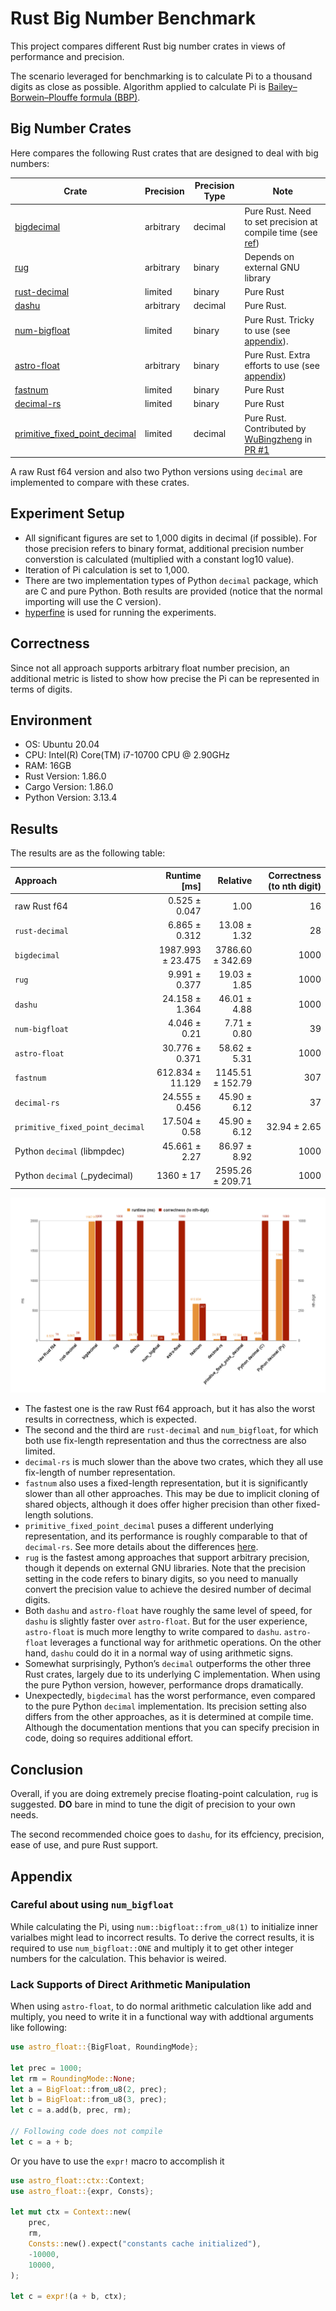 # Rust Big Number Benchmark

This project compares different Rust big number crates in views of performance and precision.

The scenario leveraged for benchmarking is to calculate Pi to a thousand digits as close as possible. Algorithm applied to calculate Pi is [Bailey–Borwein–Plouffe formula (BBP)](https://en.wikipedia.org/wiki/Bailey%E2%80%93Borwein%E2%80%93Plouffe_formula).

## Big Number Crates

Here compares the following Rust crates that are designed to deal with big numbers:

| Crate | Precision | Precision Type | Note |
| --- | --- | --- | --- |
| [bigdecimal](https://github.com/akubera/bigdecimal-rs) | arbitrary | decimal | Pure Rust. Need to set precision at compile time (see [ref](https://github.com/akubera/bigdecimal-rs?tab=readme-ov-file#compile-time-configuration)) |
| [rug](https://gitlab.com/tspiteri/rug) | arbitrary | binary | Depends on external GNU library |
| [rust-decimal](https://github.com/paupino/rust-decimal) | limited | binary | Pure Rust |
| [dashu](https://github.com/cmpute/dashu) | arbitrary | decimal | Pure Rust. |
| [num-bigfloat](https://github.com/stencillogic/num-bigfloat) | limited | binary | Pure Rust. Tricky to use (see [appendix](#careful-about-using-num_bigfloat)). |
| [astro-float](https://github.com/stencillogic/astro-float) | arbitrary | binary | Pure Rust. Extra efforts to use (see [appendix](#lack-supports-of-direct-arithmetic-manipulation)) |
| [fastnum](https://github.com/neogenie/fastnum) | limited | binary | Pure Rust |
| [decimal-rs](https://github.com/yashan-technologies/decimal-rs) | limited | binary | Pure Rust |
| [primitive_fixed_point_decimal](https://github.com/WuBingzheng/primitive_fixed_point_decimal) | limited | decimal | Pure Rust. Contributed by [WuBingzheng](https://github.com/WuBingzheng) in [PR #1](https://github.com/BreezeWhite/BigBench/pull/1) |

A raw Rust f64 version and also two Python versions using `decimal` are implemented to compare with these crates. 

## Experiment Setup

- All significant figures are set to 1,000 digits in decimal (if possible). For those precision refers to binary format, additional precision number converstion is calculated (multiplied with a constant log10 value).
- Iteration of Pi calculation is set to 1,000.
- There are two implementation types of Python `decimal` package, which are C and pure Python. Both results are provided (notice that the normal importing will use the C version).
- [hyperfine](https://github.com/sharkdp/hyperfine) is used for running the experiments.

## Correctness

Since not all approach supports arbitrary float number precision, an additional metric is listed to show how precise the Pi can be represented in terms of digits.

## Environment

- OS: Ubuntu 20.04
- CPU: Intel(R) Core(TM) i7-10700 CPU @ 2.90GHz
- RAM: 16GB
- Rust Version: 1.86.0
- Cargo Version: 1.86.0
- Python Version: 3.13.4

## Results

The results are as the following table:

| Approach | Runtime [ms] | Relative | Correctness (to nth digit)|
|:---|---:|---:|---:|
| raw Rust f64 | 0.525 ± 0.047 | 1.00 | 16 |
| `rust-decimal` | 6.865 ± 0.312 | 13.08 ± 1.32 | 28 |
| `bigdecimal` | 1987.993 ± 23.475 | 3786.60 ± 342.69 | 1000 |
| `rug` | 9.991 ± 0.377 | 19.03 ± 1.85 | 1000 |
| `dashu` | 24.158 ± 1.364 | 46.01 ± 4.88 | 1000 |
| `num-bigfloat` | 4.046 ± 0.21 | 7.71 ± 0.80 | 39 |
| `astro-float` | 30.776 ± 0.371 | 58.62 ± 5.31 | 1000 |
| `fastnum` | 612.834 ± 11.129 | 1145.51 ± 152.79 | 307 |
| `decimal-rs` | 24.555 ± 0.456 | 45.90 ± 6.12 | 37 |
| `primitive_fixed_point_decimal` | 17.504 ± 0.58 | 45.90 ± 6.12 | 32.94 ± 2.65 |
| Python `decimal` (libmpdec) | 45.661 ± 2.27 | 86.97 ± 8.92 | 1000 |
| Python `decimal` (_pydecimal) | 1360 ± 17 | 2595.26 ± 209.71 | 1000 |

![figure](./results.png)

- The fastest one is the raw Rust f64 approach, but it has also the worst results in correctness, which is expected.
- The second and the third are `rust-decimal` and `num_bigfloat`, for which both use fix-length representation and thus the correctness are also limited.
- `decimal-rs` is much slower than the above two crates, which they all use fix-length of number representation.
- `fastnum` also uses a fixed-length representation, but it is significantly slower than all other approaches. This may be due to implicit cloning of shared objects, although it does offer higher precision than other fixed-length solutions.
- `primitive_fixed_point_decimal` puses a different underlying representation, and its performance is roughly comparable to that of `decimal-rs`. See more details about the differences [here](https://github.com/WuBingzheng/primitive_fixed_point_decimal/blob/master/COMPARISON.md).
- `rug` is the fastest among approaches that support arbitrary precision, though it depends on external GNU libraries. Note that the precision setting in the code refers to binary digits, so you need to manually convert the precision value to achieve the desired number of decimal digits.
- Both `dashu` and `astro-float` have roughly the same level of speed, for `dashu` is slightly faster over `astro-float`. But for the user experience, `astro-float` is much more lengthy to write compared to `dashu`. `astro-float` leverages a functional way for arithmetic operations. On the other hand, `dashu` could do it in a normal way of using arithmetic signs.
- Somewhat surprisingly, Python’s `decimal` outperforms the other three Rust crates, largely due to its underlying C implementation. When using the pure Python version, however, performance drops dramatically.
- Unexpectedly, `bigdecimal` has the worst performance, even compared to the pure Python `decimal` implementation. Its precision setting also differs from the other approaches, as it is determined at compile time. Although the documentation mentions that you can specify precision in code, doing so requires additional effort.

## Conclusion

Overall, if you are doing extremely precise floating-point calculation, `rug` is suggested. **DO** bare in mind to tune the digit of precision to your own needs.

The second recommended choice goes to `dashu`, for its effciency, precision, ease of use, and pure Rust support.


## Appendix

### Careful about using `num_bigfloat`

While calculating the Pi, using `num::bigfloat::from_u8(1)` to initialize inner varialbes might lead to incorrect results. To derive the correct results, it is required to use `num_bigfloat::ONE` and multiply it to get other integer numbers for the calculation. This behavior is weired. 

### Lack Supports of Direct Arithmetic Manipulation

When using `astro-float`, to do normal arithmetic calculation like add and multiply, you need to write it in a functional way with addtional arguments like following: 
```rust
use astro_float::{BigFloat, RoundingMode};

let prec = 1000;
let rm = RoundingMode::None;
let a = BigFloat::from_u8(2, prec);
let b = BigFloat::from_u8(3, prec);
let c = a.add(b, prec, rm);

// Following code does not compile
let c = a + b;
```

Or you have to use the `expr!` macro to accomplish it
```rust
use astro_float::ctx::Context;
use astro_float::{expr, Consts};

let mut ctx = Context::new(
    prec,
    rm,
    Consts::new().expect("constants cache initialized"),
    -10000,
    10000,
);

let c = expr!(a + b, ctx);
```
